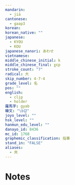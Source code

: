 ```yaml
---
mandarin:
  - jiā
cantonese:
  - gaap3
korean:
korean_native: ""
japanese:
  - KYOU
  - KOU
japanese_nanori: あわせ
vietnamese:
middle_chinese_initial: k
middle_chinese_final: ɣɛp
stroke_count: "7"
radical: 大
skip_number: 4-7-4
grade_level: 名
pos: ""
english:
  - clip
  - holder
羅馬字: gyab
韓文: "\b걉"
joyo_level: ""
hsk_level: ""
hanmun_edu_level: ""
danayo_id: 8436
mc_id: 1768
graphemic_classification: 指事
stand_in: "FALSE"
aliases:
  - 夾
---
```


# Notes
